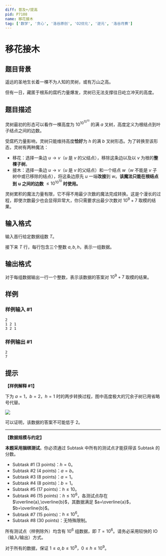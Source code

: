 ```yaml
---
diff: 普及+/提高
pid: P7108
name: 移花接木
tag: ['数学', '贪心', '洛谷原创', 'O2优化', '逆元', '洛谷月赛']
---
```

# 移花接木
## 题目背景


遥远的圣地生长着一棵不为人知的灵树，或有万山之高。

但有一日，藏匿于根系的腐朽力量爆发，灵树已无法支撑往日屹立冲天的高度。
## 题目描述

灵树最初的形态可以看作一棵高度为 ${10}^{{10}^{{10}^{10}}}$ 的满 $a$ 叉树，高度定义为根结点到叶子结点之间的边数。

受腐朽力量影响，灵树只能维持高度**恰好**为 $h$ 的满 $b$ 叉树形态。为了转换至该形态，灵树有两种魔法：

- 移花：选择一条边 $u \to v$（$u$ 是 $v$ 的父结点），移除这条边以及以 $v$ 为根的**整棵子树**。
- 接木：选择一条边 $u \to v$（$u$ 是 $v$ 的父结点）和一个结点 $w$（$w$ 不能是 $v$ 子树中或已移除的结点），将这条边原先 $u$ 一端**改接**到 $w$。**该魔法只能在根结点到** $\boldsymbol{u}$ **之间的边数** $\le 10^{10^{10}}$ **时使用。**

灵树累积的魔法力量有限，它不得不用最少次数的魔法完成转换。这是个漫长的过程，即使次数最少也会显得异常大，你只需要求出最少次数对 $10^9 + 7$ 取模的结果。
## 输入格式

输入首行给定数据组数 $T$。

接下来 $T$ 行，每行包含三个整数 $a,b,h$，表示一组数据。
## 输出格式

对于每组数据输出一行一个整数，表示该数据的答案对 $10^9 + 7$ 取模的结果。
## 样例

### 样例输入 #1
```
2
1 2 1
3 2 1

```
### 样例输出 #1
```
2
7

```
## 提示

**【样例解释 #1】**

下为 $a=1$，$b=2$，$h=1$ 时的两步转换过程，图中高度极大的冗余子树已用省略号代替。

![](https://cdn.luogu.com.cn/upload/image_hosting/p32s9v96.png)

可以证明，该数据的答案不可能低于 $2$。

----

**【数据规模与约定】**

**本题采用捆绑测试**。你必须通过 Subtask 中所有的测试点才能获得该 Subtask 的分数。

- Subtask #1 (3 points)：$h = 0$。
- Subtask #2 (4 points)：$a = b$。
- Subtask #3 (8 points)：$a = 1$。
- Subtask #4 (8 points)：$b = 1$。
- Subtask #5 (17 points)：$h \le 10$。
- Subtask #6 (15 points)：$h \le 10^6$，各测试点存在 $\overline{a},\overline{b}$，其数据满足 $a=\overline{a}$，$b=\overline{b}$。
- Subtask #7 (15 points)：$h \le 10^6$。
- Subtask #8 (30 points)：无特殊限制。

所有测试点（样例除外）均含有 $10^6$ 组数据，即 $T = 10^6$。请务必采用较快的 IO（输入/输出）方式。

对于所有的数据，保证 $1 \le a,b \le 10^9$，$0 \le h \le 10^9$。
